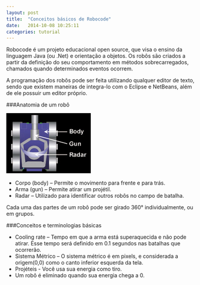 ```yaml
---
layout: post
title:  "Conceitos básicos de Robocode"
date:   2014-10-08 10:25:11
categories: tutorial
---
```

Robocode é um projeto educacional open source, que visa o ensino da linguagem Java (ou .Net) e orientação a objetos.
Os robôs são criados a partir da definição do seu comportamento em métodos sobrecarregados, chamados quando determinados eventos ocorrem.

A programação dos robôs pode ser feita utilizando qualquer editor de texto, sendo que existem maneiras de integra-lo com o Eclipse e NetBeans, além de ele possuir um editor próprio.

###Anatomia de um robô

![Anatomia de um robô](/assets/anatomia_robo.jpg)

* Corpo (body) – Permite o movimento para frente e para trás.
* Arma (gun) – Permite atirar um projétil.
* Radar – Utilizado para identificar outros robôs no campo de batalha.

Cada uma das partes de um robô pode ser girado 360° individualmente, ou em grupos.

###Conceitos e terminologias básicas

* Cooling rate – Tempo em que a arma está superaquecida e não pode atirar. Esse tempo será definido em 0.1 segundos nas batalhas que ocorrerão.
* Sistema Métrico – O sistema métrico é em pixels, e considerada a origem(0,0) como o canto inferior esquerda da tela.
* Projéteis - Você usa sua energia como tiro.
* Um robô é eliminado quando sua energia chega a 0.
